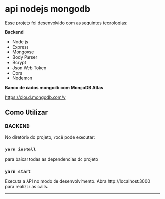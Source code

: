 # api nodejs mongodb

Esse projeto foi desenvolvido com as seguintes tecnologias:

**Backend**    
* Node js    
* Express  
* Mongoose  
* Body Parser   
* Bcrypt  
* Json Web Token  
* Cors    
* Nodemon   

**Banco de dados mongodb com MongoDB Atlas**

https://cloud.mongodb.com/v

## Como Utilizar

### **BACKEND**

No diretório do projeto, você pode executar:

### `yarn install`
para baixar todas as dependencias do projeto 

### `yarn start`

Executa a API no modo de desenvolvimento.
Abra http://localhost:3000 para realizar as calls.
____________________________________________________
